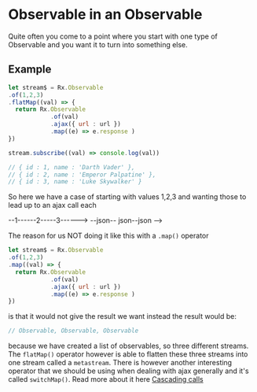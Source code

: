 # Observable in an Observable

Quite often you come to a point where you start with one type of Observable and you want it to turn into something else.

## Example

```javascript
let stream$ = Rx.Observable
.of(1,2,3)
.flatMap((val) => {
  return Rx.Observable
            .of(val)
            .ajax({ url : url })
            .map((e) => e.response )
})

stream.subscribe((val) => console.log(val))

// { id : 1, name : 'Darth Vader' },
// { id : 2, name : 'Emperor Palpatine' },
// { id : 3, name : 'Luke Skywalker' }
```

So here we have a case of starting with values 1,2,3 and wanting those to lead up to an ajax call each

--1------2-----3------> --json-- json--json -->

The reason for us NOT doing it like this with a `.map()` operator

```javascript
let stream$ = Rx.Observable
.of(1,2,3)
.map((val) => {
  return Rx.Observable
            .of(val)
            .ajax({ url : url })
            .map((e) => e.response )
})
```

is that it would not give the result we want instead the result would be:


```javascript
// Observable, Observable, Observable
```

because we have created a list of observables, so three different streams. The `flatMap()` operator however is able to flatten these three streams into one stream called a `metastream`. There is however another interesting operator that we should be using when dealing with ajax generally and it's called `switchMap()`. Read more about it here [Cascading calls](cascading-calls.md)
